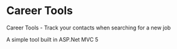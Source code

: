 Career Tools
============

Career Tools - Track your contacts when searching for a new job

A simple tool built in ASP.Net MVC 5


